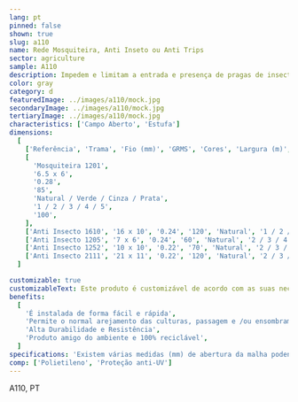 ```yaml
---
lang: pt
pinned: false
shown: true
slug: a110
name: Rede Mosquiteira, Anti Inseto ou Anti Trips
sector: agriculture
sample: A110
description: Impedem e limitam a entrada e presença de pragas de insectos nas culturas agrícolas e, ao mesmo tempo, evitam a saída de outros que são benéficos e que garantem a polinização.
color: gray
category: d
featuredImage: ../images/a110/mock.jpg
secondaryImage: ../images/a110/mock.jpg
tertiaryImage: ../images/a110/mock.jpg
characteristics: ['Campo Aberto', 'Estufa']
dimensions:
  [
    ['Referência', 'Trama', 'Fio (mm)', 'GRMS', 'Cores', 'Largura (m)', 'Comprimento (m)'],
    [
      'Mosquiteira 1201',
      '6.5 x 6',
      '0.28',
      '85',
      'Natural / Verde / Cinza / Prata',
      '1 / 2 / 3 / 4 / 5',
      '100',
    ],
    ['Anti Insecto 1610', '16 x 10', '0.24', '120', 'Natural', '1 / 2 / 3 / 4 / 5', '100'],
    ['Anti Insecto 1205', '7 x 6', '0.24', '60', 'Natural', '2 / 3 / 4 / 5', '100'],
    ['Anti Insecto 1252', '10 x 10', '0.22', '70', 'Natural', '2 / 3 / 4 / 5', '100'],
    ['Anti Insecto 2111', '21 x 11', '0.22', '120', 'Natural', '2 / 3 / 4 / 5', '100'],
  ]

customizable: true
customizableText: Este produto é customizável de acordo com as suas necessidades. Contacte-nos para mais informações.
benefits:
  [
    'É instalada de forma fácil e rápida',
    'Permite o normal arejamento das culturas, passagem e /ou ensombramento',
    'Alta Durabilidade e Resistência',
    'Produto amigo do ambiente e 100% reciclável',
  ]
specifications: 'Existem várias medidas (mm) de abertura da malha podendo proteger contra pragas de insectos de diferentes dimensões: malhas mais pequenas permitem proteger contra insectos mais pequenos e vice-versa.'
comp: ['Polietileno', 'Proteção anti-UV']
---
```


A110, PT

